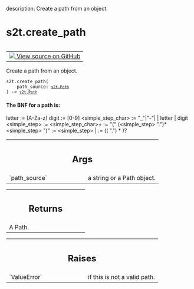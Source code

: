 description: Create a path from an object.

<div itemscope itemtype="http://developers.google.com/ReferenceObject">
<meta itemprop="name" content="s2t.create_path" />
<meta itemprop="path" content="Stable" />
</div>

# s2t.create_path

<!-- Insert buttons and diff -->

<table class="tfo-notebook-buttons tfo-api nocontent" align="left">
<td>
  <a target="_blank" href="https://github.com/google/struct2tensor/blob/master/struct2tensor/path.py">
    <img src="https://www.tensorflow.org/images/GitHub-Mark-32px.png" />
    View source on GitHub
  </a>
</td>
</table>



Create a path from an object.

<pre class="devsite-click-to-copy prettyprint lang-py tfo-signature-link">
<code>s2t.create_path(
    path_source: <a href="../s2t/Path.md"><code>s2t.Path</code></a>
) -> <a href="../s2t/Path.md"><code>s2t.Path</code></a>
</code></pre>



<!-- Placeholder for "Used in" -->


#### The BNF for a path is:


letter := [A-Za-z]
digit := [0-9]
<simple_step_char> := "_"|"-"| | letter | digit
<simple_step> := <simple_step_char>+
<extension> := "(" (<simple_step> ".")* <simple_step> ")"
<step> := <simple_step> | <extension>
<path> := ((<step> ".") * <step>)?



<!-- Tabular view -->
 <table class="responsive fixed orange">
<colgroup><col width="214px"><col></colgroup>
<tr><th colspan="2"><h2 class="add-link">Args</h2></th></tr>

<tr>
<td>
`path_source`
</td>
<td>
a string or a Path object.
</td>
</tr>
</table>



<!-- Tabular view -->
 <table class="responsive fixed orange">
<colgroup><col width="214px"><col></colgroup>
<tr><th colspan="2"><h2 class="add-link">Returns</h2></th></tr>
<tr class="alt">
<td colspan="2">
A Path.
</td>
</tr>

</table>



<!-- Tabular view -->
 <table class="responsive fixed orange">
<colgroup><col width="214px"><col></colgroup>
<tr><th colspan="2"><h2 class="add-link">Raises</h2></th></tr>

<tr>
<td>
`ValueError`
</td>
<td>
if this is not a valid path.
</td>
</tr>
</table>

